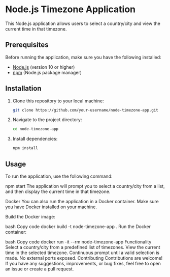 
# Node.js Timezone Application

This Node.js application allows users to select a country/city and view the current time in that timezone.

## Prerequisites

Before running the application, make sure you have the following installed:

- [Node.js](https://nodejs.org/) (version 10 or higher)
- [npm](https://www.npmjs.com/) (Node.js package manager)

## Installation

1. Clone this repository to your local machine:

    ```bash
    git clone https://github.com/your-username/node-timezone-app.git
    ```

2. Navigate to the project directory:

    ```bash
    cd node-timezone-app
    ```

3. Install dependencies:

    ```bash
    npm install
    ```

## Usage

To run the application, use the following command:

npm start
The application will prompt you to select a country/city from a list, and then display the current time in that timezone.

Docker
You can also run the application in a Docker container. Make sure you have Docker installed on your machine.

Build the Docker image:

bash
Copy code
docker build -t node-timezone-app .
Run the Docker container:

bash
Copy code
docker run -it --rm node-timezone-app
Functionality
Select a country/city from a predefined list of timezones.
View the current time in the selected timezone.
Continuous prompt until a valid selection is made.
No external ports exposed.
Contributing
Contributions are welcome! If you have any suggestions, improvements, or bug fixes, feel free to open an issue or create a pull request.